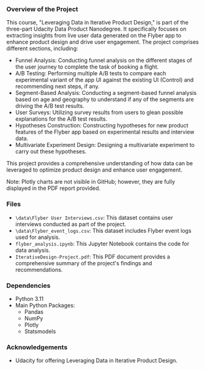 
### Overview of the Project

This course, "Leveraging Data in Iterative Product Design," is part of the three-part Udacity Data Product Nanodegree. It specifically focuses on extracting insights from live user data generated on the Flyber app to enhance product design and drive user engagement. The project comprises different sections, including:  

- Funnel Analysis: Conducting funnel analysis on the different stages of the user journey to complete the task of booking a flight.  
- A/B Testing: Performing multiple A/B tests to compare each experimental variant of the app UI against the existing UI (Control) and recommending next steps, if any.  
- Segment-Based Analysis: Conducting a segment-based funnel analysis based on age and geography to understand if any of the segments are driving the A/B test results.  
- User Surveys: Utilizing survey results from users to glean possible explanations for the A/B test results.  
- Hypotheses Construction: Constructing hypotheses for new product features of the Flyber app based on experimental results and interview data.  
- Multivariate Experiment Design: Designing a multivariate experiment to carry out these hypotheses.  

This project provides a comprehensive understanding of how data can be leveraged to optimize product design and enhance user engagement.  

Note: Plotly charts are not visible in GitHub; however, they are fully displayed in the PDF report provided.

### Files  

- `\data\Flyber User Interviews.csv`: This dataset contains user interviews conducted as part of the project.  
- `\data\Flyber_event_logs.csv`: This dataset includes Flyber event logs used for analysis.  
- `flyber_analysis.ipynb`: This Jupyter Notebook contains the code for data analysis.  
- `IterativeDesign-Project.pdf`: This PDF document provides a comprehensive summary of the project's findings and recommendations. 

### Dependencies  

- Python 3.11
- Main Python Packages:  
    - Pandas
    - NumPy
    - Plotly
    - Statsmodels


### Acknowledgements  

- Udacity for offering Leveraging Data in Iterative Product Design.